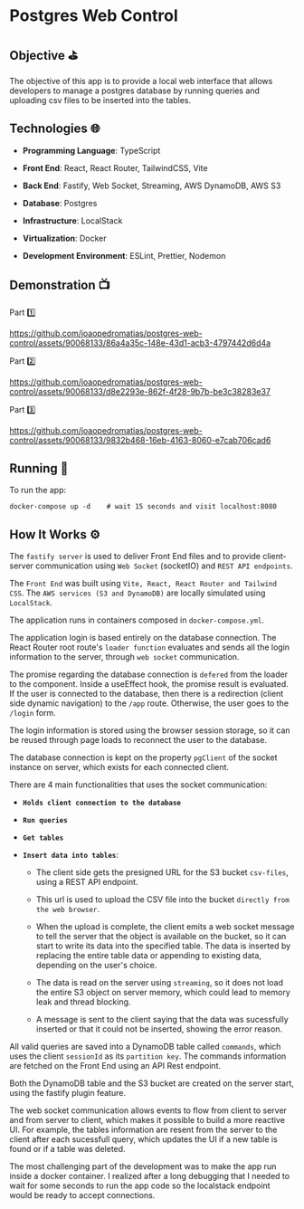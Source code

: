 # Postgres Web Control

## Objective ⛳

The objective of this app is to provide a local web interface that allows developers to manage a postgres database by running queries and uploading csv files to be inserted into the tables.

## Technologies 🌐

- **Programming Language**: TypeScript

- **Front End**: React, React Router, TailwindCSS, Vite

- **Back End**: Fastify, Web Socket, Streaming, AWS DynamoDB, AWS S3

- **Database**: Postgres

- **Infrastructure**: LocalStack

- **Virtualization**: Docker

- **Development Environment**: ESLint, Prettier, Nodemon

## Demonstration 📺

Part 1️⃣

https://github.com/joaopedromatias/postgres-web-control/assets/90068133/86a4a35c-148e-43d1-acb3-4797442d6d4a

Part 2️⃣

https://github.com/joaopedromatias/postgres-web-control/assets/90068133/d8e2293e-862f-4f28-9b7b-be3c38283e37

Part 3️⃣

https://github.com/joaopedromatias/postgres-web-control/assets/90068133/9832b468-16eb-4163-8060-e7cab706cad6

## Running 🏃

To run the app:

```
docker-compose up -d    # wait 15 seconds and visit localhost:8080
```

## How It Works ⚙️

The `fastify server` is used to deliver Front End files and to provide client-server communication using `Web Socket` (socketIO) and `REST API endpoints`.

The `Front End` was built using `Vite, React, React Router and Tailwind CSS`. The `AWS services (S3 and DynamoDB)` are locally simulated using `LocalStack`.

The application runs in containers composed in `docker-compose.yml`.

The application login is based entirely on the database connection. The React Router root route's `loader function` evaluates and sends all the login information to the server, through `web socket` communication.

The promise regarding the database connection is `defered` from the loader to the component. Inside a useEffect hook, the promise result is evaluated. If the user is connected to the database, then there is a redirection (client side dynamic navigation) to the `/app` route. Otherwise, the user goes to the `/login` form.

The login information is stored using the browser session storage, so it can be reused through page loads to reconnect the user to the database.

The database connection is kept on the property `pgClient` of the socket instance on server, which exists for each connected client.

There are 4 main functionalities that uses the socket communication:

- **`Holds client connection to the database`**

- **`Run queries`**

- **`Get tables`**

- **`Insert data into tables`**:

  - The client side gets the presigned URL for the S3 bucket `csv-files`, using a REST API endpoint.

  - This url is used to upload the CSV file into the bucket `directly from the web browser`.

  - When the upload is complete, the client emits a web socket message to tell the server that the object is available on the bucket, so it can start to write its data into the specified table. The data is inserted by replacing the entire table data or appending to existing data, depending on the user's choice.

  - The data is read on the server using `streaming`, so it does not load the entire S3 object on server memory, which could lead to memory leak and thread blocking.

  - A message is sent to the client saying that the data was sucessfully inserted or that it could not be inserted, showing the error reason.

All valid queries are saved into a DynamoDB table called `commands`, which uses the client `sessionId` as its `partition key`. The commands information are fetched on the Front End using an API Rest endpoint.

Both the DynamoDB table and the S3 bucket are created on the server start, using the fastify plugin feature.

The web socket communication allows events to flow from client to server and from server to client, which makes it possible to build a more reactive UI. For example, the tables information are resent from the server to the client after each sucessfull query, which updates the UI if a new table is found or if a table was deleted.

The most challenging part of the development was to make the app run inside a docker container. I realized after a long debugging that I needed to wait for some seconds to run the app code so the localstack endpoint would be ready to accept connections.
